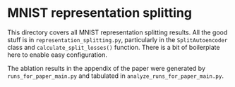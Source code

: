 # MNIST representation splitting

This directory covers all MNIST representation splitting results. All the good stuff is in `representation_splitting.py`, particularly in the `SplitAutoencoder` class and `calculate_split_losses()` function. There is a bit of boilerplate here to enable easy configuration.

The ablation results in the appendix of the paper were generated by `runs_for_paper_main.py` and tabulated in `analyze_runs_for_paper_main.py`.
